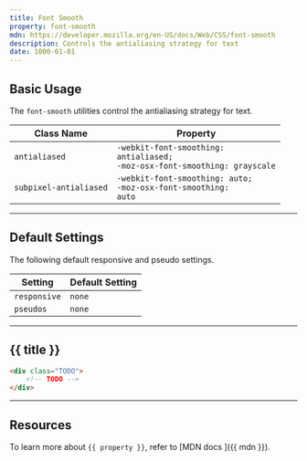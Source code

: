 ```yaml
---
title: Font Smooth
property: font-smooth
mdn: https://developer.mozilla.org/en-US/docs/Web/CSS/font-smooth
description: Controls the antialiasing strategy for text
date: 1000-01-01
---
```


## Basic Usage

The `font-smooth` utilities control the antialiasing strategy for text.

| Class Name             | Property                                                                                |
| ---------------------- | --------------------------------------------------------------------------------------- |
| `antialiased`          | <code>-webkit-font-smoothing: antialiased;<br>-moz-osx-font-smoothing: grayscale</code> |
| `subpixel-antialiased` | <code>-webkit-font-smoothing: auto;<br>-moz-osx-font-smoothing: auto</code>             |

---

## Default Settings

The following default responsive and pseudo settings.

| Setting      | Default Setting |
| ------------ | --------------- |
| `responsive` | `none`          |
| `pseudos`    | `none`          |

---

## {{ title }}

<div class="bg-silver-200 p-20 h-256 radius-md flex flex-wrap align-content-center">
  <!-- ... -->
</div>

```html
<div class="TODO">
	<!-- TODO -->
</div>
```

---

## Resources

To learn more about `{{ property }}`, refer to [MDN docs <i class="far fa-external-link ml-6"></i>]({{ mdn }}).
